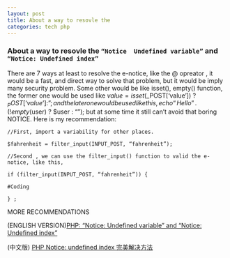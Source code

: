 ```yaml
---
layout: post
title: About a way to resovle the
categories: tech php
---
```

### About a way to resovle the `“Notice  Undefined variable”` and `“Notice: Undefined index”`

There are 7 ways at least to resolve the e-notice, like the @ opreator , it would be a fast, and direct way to solve that problem, but it would be imply many security problem. Some other would be like isset(), empty() function, the former one would be used like $value = isset($_POST[‘value’]) ? $_POST[‘value’] : ”; and the later one would be used like this, echo “Hello ” . (!empty($user) ? $user : “”);  but  at some time it still can’t avoid that boring NOTICE. Here is my recommendation:
```
//First, import a variability for other places.

$fahrenheit = filter_input(INPUT_POST, “fahrenheit”);

//Second , we can use the filter_input() function to valid the e-notice, like this,

if (filter_input(INPUT_POST, “fahrenheit”)) {

#Coding 

} ;
```
 

MORE RECOMMENDATIONS

(ENGLISH VERSION)[PHP: “Notice: Undefined variable” and “Notice: Undefined index”](http://stackoverflow.com/questions/4261133/php-notice-undefined-variable-and-notice-undefined-index)

(中文版) [PHP Notice: undefined index 完美解决方法](http://alfredwebdesign.blogspot.com/2013/05/php-notice-undefined-index.html)
